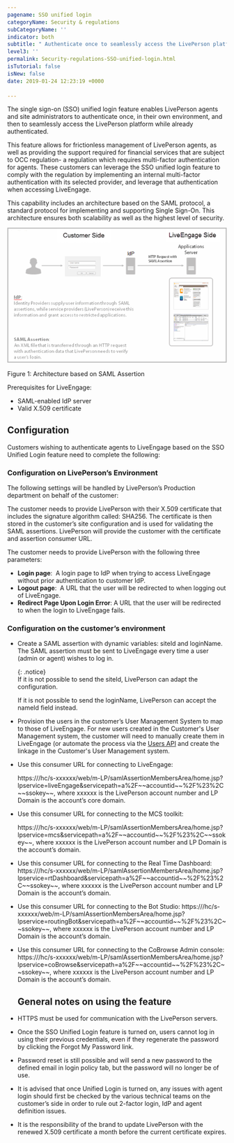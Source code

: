 ```yaml
---
pagename: SSO unified login
categoryName: Security & regulations
subCategoryName: ''
indicator: both
subtitle: " Authenticate once to seamlessly access the LivePerson platform"
level3: ''
permalink: Security-regulations-SSO-unified-login.html
isTutorial: false
isNew: false
date: 2019-01-24 12:23:19 +0000

---
```

The single sign-on (SSO) unified login feature enables LivePerson agents and site administrators to authenticate once, in their own environment, and then to seamlessly access the LivePerson platform while already authenticated.

This feature allows for frictionless management of LivePerson agents, as well as providing the support required for financial services that are subject to OCC regulation- a regulation which requires multi-factor authentication for agents. These customers can leverage the SSO unified login feature to comply with the regulation by implementing an internal multi-factor authentication with its selected provider, and leverage that authentication when accessing LiveEngage.

This capability includes an architecture based on the SAML protocol, a standard protocol for implementing and supporting Single Sign-On. This architecture ensures both scalability as well as the highest level of security.

![](/img/sso-unified-login1.png)

Figure 1: Architecture based on SAML Assertion

Prerequisites for LiveEngage:

* SAML-enabled IdP server
* Valid X.509 certificate

## Configuration

Customers wishing to authenticate agents to LiveEngage based on the SSO Unified Login feature need to complete the following:

### Configuration on LivePerson’s Environment

The following settings will be handled by LivePerson’s Production department on behalf of the customer:

The customer needs to provide LivePerson with their X.509 certificate that includes the signature algorithm called: SHA256. The certificate is then stored in the customer’s site configuration and is used for validating the SAML assertions. LivePerson will provide the customer with the certificate and assertion consumer URL.

The customer needs to provide LivePerson with the following three parameters:

* **Login page**:  A login page to IdP when trying to access LiveEngage without prior authentication to customer IdP.
* **Logout page**:  A URL that the user will be redirected to when logging out of LiveEngage.
* **Redirect Page Upon Login Error**: A URL that the user will be redirected to when the login to LiveEngage fails.

### **Configuration on the customer’s environment**

* Create a SAML assertion with dynamic variables: siteId and loginName. The SAML assertion must be sent to LiveEngage every time a user (admin or agent) wishes to log in.

  {: .notice}  
  If it is not possible to send the siteId, LivePerson can adapt the configuration.

  If it is not possible to send the loginName, LivePerson can accept the nameId field instead.
* Provision the users in the customer’s User Management System to map to those of LiveEngage. For new users created in the Customer's User Management system, the customer will need to manually create them in LiveEngage (or automate the process via the [Users API](https://developers.liveperson.com/administration-users-overview.html) and create the linkage in the Customer's User Management system.
* Use this consumer URL for connecting to LiveEngage: 

  https://<LP Domain>/hc/s-xxxxxx/web/m-LP/samlAssertionMembersArea/home.jsp?lpservice=liveEngage&servicepath=a%2F\~\~accountid\~\~%2F%23%2C\~\~ssokey\~\~, where xxxxxx is the LivePerson account number and LP Domain is the account’s core domain.
* Use this consumer URL for connecting to the MCS toolkit: 

  https://<LPDomain>/hc/s-xxxxxx/web/m-LP/samlAssertionMembersArea/home.jsp?lpservice=mcs&servicepath=a%2F\~\~accountid\~\~%2F%23%2C\~\~ssokey\~\~, where xxxxxx is the LivePerson account number and LP Domain is the account’s domain.
* Use this consumer URL for connecting to the Real Time Dashboard: https://<LPDomain>/hc/s-xxxxxx/web/m-LP/samlAssertionMembersArea/home.jsp?lpservice=rtDashboard&servicepath=a%2F\~\~accountid\~\~%2F%23%2C\~\~ssokey\~\~, where xxxxxx is the LivePerson account number and LP Domain is the account’s domain.
* Use this consumer URL for connecting to the Bot Studio: https://<LPDomain>/hc/s-xxxxxx/web/m-LP/samlAssertionMembersArea/home.jsp?lpservice=routingBot&servicepath=a%2F\~\~accountid\~\~%2F%23%2C\~\~ssokey\~\~, where xxxxxx is the LivePerson account number and LP Domain is the account’s domain.
* Use this consumer URL for connecting to the CoBrowse Admin console: https://<LPDomain>/hc/s-xxxxxx/web/m-LP/samlAssertionMembersArea/home.jsp?lpservice=coBrowse&servicepath=a%2F\~\~accountid\~\~%2F%23%2C\~\~ssokey\~\~, where xxxxxx is the LivePerson account number and LP Domain is the account’s domain.

  ## General notes on using the feature
* HTTPS must be used for communication with the LivePerson servers.
* Once the SSO Unified Login feature is turned on, users cannot log in using their previous credentials, even if they regenerate the password by clicking the Forgot My Password link.
* Password reset is still possible and will send a new password to the defined email in login policy tab, but the password will no longer be of use.
* It is advised that once Unified Login is turned on, any issues with agent login should first be checked by the various technical teams on the customer’s side in order to rule out 2-factor login, IdP and agent definition issues.
* It is the responsibility of the brand to update LivePerson with the renewed X.509 certificate a month before the current certificate expires.
